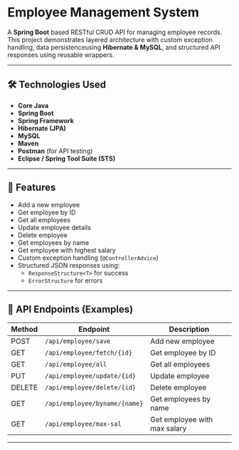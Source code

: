 # Employee Management System

A **Spring Boot** based RESTful CRUD API for managing employee records. This project demonstrates layered architecture with custom exception handling,
data persistenceusing **Hibernate & MySQL**, and structured API responses using reusable wrappers.

---

## 🛠️ Technologies Used

- **Core Java**
- **Spring Boot**
- **Spring Framework**
- **Hibernate (JPA)**
- **MySQL**
- **Maven**
- **Postman** (for API testing)
- **Eclipse / Spring Tool Suite (STS)**

---

## 📂 Features

- Add a new employee
- Get employee by ID
- Get all employees
- Update employee details
- Delete employee
- Get employees by name
- Get employee with highest salary
- Custom exception handling (`@ControllerAdvice`)
- Structured JSON responses using:
  - `ResponseStructure<T>` for success
  - `ErrorStructure` for errors

---

## 📮 API Endpoints (Examples)

| Method | Endpoint                        | Description                    |
|--------|----------------------------------|--------------------------------|
| POST   | `/api/employee/save`            | Add new employee               |
| GET    | `/api/employee/fetch/{id}`      | Get employee by ID             |
| GET    | `/api/employee/all`             | Get all employees              |
| PUT    | `/api/employee/update/{id}`     | Update employee                |
| DELETE | `/api/employee/delete/{id}`     | Delete employee                |
| GET    | `/api/employee/byname/{name}`   | Get employees by name          |
| GET    | `/api/employee/max-sal`         | Get employee with max salary   |

---
